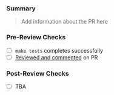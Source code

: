 ### Summary
> Add information about the PR here

### Pre-Review Checks
- [ ] `make tests` completes successfully
- [ ] [Reviewed and commented](https://leeorengel.com/review-comment-your-pull-requests/) on PR

### Post-Review Checks
- [ ] TBA
